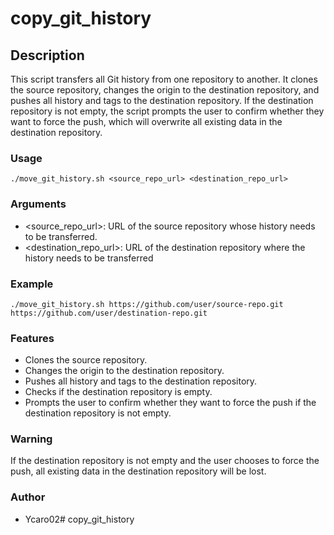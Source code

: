 # copy_git_history

## Description
This script transfers all Git history from one repository to another. It clones the source repository, changes the origin to the destination repository, and pushes all history and tags to the destination repository. If the destination repository is not empty, the script prompts the user to confirm whether they want to force the push, which will overwrite all existing data in the destination repository.

### Usage 
```
./move_git_history.sh <source_repo_url> <destination_repo_url>
```

### Arguments

- <source_repo_url>: URL of the source repository whose history needs to be transferred.
- <destination_repo_url>: URL of the destination repository where the history needs to be transferred


### Example
```
./move_git_history.sh https://github.com/user/source-repo.git https://github.com/user/destination-repo.git
```

### Features

- Clones the source repository.
- Changes the origin to the destination repository.
- Pushes all history and tags to the destination repository.
- Checks if the destination repository is empty.
- Prompts the user to confirm whether they want to force the push if the destination repository is not empty.


### Warning

If the destination repository is not empty and the user chooses to force the push, all existing data in the destination repository will be lost.

### Author

- Ycaro02# copy_git_history